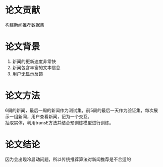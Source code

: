 # 论文贡献
构建新闻推荐数据集
# 论文背景
1. 新闻的更新速度非常快
2. 新闻包含丰富的文本信息
3. 用户无显示反馈
# 论文方法
6周的新闻，最后一周的新闻作为测试集，前5周的最后一天作为验证集，每次展示一组新闻，用户查看新闻，记为一个交互。  
抽取实体，利用transE方法并结合预训练模型进行训练。
# 论文结论
因为会出现冷启动问题，所以传统推荐算法对新闻推荐是不合适的
